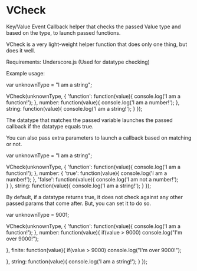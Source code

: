 VCheck
======

Key/Value Event Callback helper that checks the passed Value type and based on the type, to launch passed functions. 

VCheck is a very light-weight helper function that does only one thing, but does it well.

Requirements: Underscore.js (Used for datatype checking)

Example usage:

var unknownType = "I am a string";

VCheck(unknownType, {
  'function': function(value){
    console.log('I am a function!');
  },
  number: function(value){
    console.log('I am a number!');
  },
  string: function(value){
    console.log('I am a string!');
  }
});


The datatype that matches the passed variable launches the passed callback if the datatype equals true. 

You can also pass extra parameters to launch a callback based on matching or not.

var unknownType = "I am a string";

VCheck(unknownType, {
  'function': function(value){
    console.log('I am a function!');
  },
  number: {
    'true': function(value){
      console.log('I am a number!');
    },
    'false': function(value){
      console.log('I am not a number!');    
    }
  },
  string: function(value){
    console.log('I am a string!');
  }
});

By default, if a datatype returns true, it does not check against any other passed params that come after. But, you can set it to do so.

var unknownType = 9001;

VCheck(unknownType, {
  'function': function(value){
    console.log('I am a function!');
  },
  number: function(value){
    if(value > 9000)
      console.log("I'm over 9000!");
      
  }, 
  finite: function(value){
    if(value > 9000)
      console.log("I'm over 9000!");
      
  }, 
  string: function(value){
    console.log('I am a string!');
  }
});

